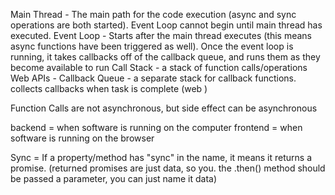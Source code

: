 Main Thread - The main path for the code execution (async and sync operations are both started). Event Loop cannot begin until main thread has executed.
Event Loop - Starts after the main thread executes (this means async functions have been triggered as well). Once the event loop is running, it takes callbacks off of the callback queue, and runs them as they become available to run
Call Stack - a stack of function calls/operations
Web APIs - 
Callback Queue - a separate stack for callback functions. collects callbacks when task is complete (web )


Function Calls are not asynchronous, but side effect can be asynchronous

backend = when software is running on the computer
frontend = when software is running on the browser

Sync = If a property/method has "sync" in the name, it means it returns a promise. (returned promises are just data, so you. the .then() method should be passed a parameter, you can just name it data)